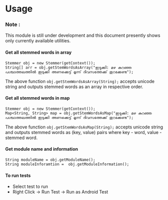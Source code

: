 Usage
=====

### Note :
This module is still under development and this document presently shows only currently available utilities.

#### Get all stemmed words in array 
```
Stemmer obj = new Stemmer(getContext());
String[] arr = obj.getStemWordsAsArray("ഇടുക്കി: മഴ കുറഞ്ഞ പശ്ചാത്തലത്തില്‍ ഇടുക്കി അണക്കെട്ട് മൂന്ന് ദിവസത്തേക്ക് തുറക്കേണ്ട");
```
The above function `obj.getStemWordsAsArray(String);` accepts unicode string and outputs stemmed words as an array in respective order. 


#### Get all stemmed words in map 
```
Stemmer obj = new Stemmer(getContext());
Map<String, String> map = obj.getStemWordsAsMap("ഇടുക്കി: മഴ കുറഞ്ഞ പശ്ചാത്തലത്തില്‍ ഇടുക്കി അണക്കെട്ട് മൂന്ന് ദിവസത്തേക്ക് തുറക്കേണ്ട");
```
The above function `obj.getStemWordsAsMap(String);` accepts unicode string and outputs stemmed words as (key, value) pairs where key - word, value - stemmed word.


#### Get module name and information
```
String moduleName = obj.getModuleName();
String moduleInforamtion =  obj.getModuleInformation();
```

#### To run tests

  - Select test to run
  - Right Click -> Run Test -> Run as Android Test


